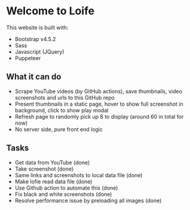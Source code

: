 # Welcome to Loife

This website is built with:

- Bootstrap v4.5.2
- Sass 
- Javascript (JQuery)
- Puppeteer

## What it can do

- Scrape YouTube videos (by GitHub actions), save thumbnails, video screenshots and urls to this GitHub repo
- Present thumbnails in a static page, hover to show full screenshot in background, click
to show play modal
- Refresh page to randomly pick up 8 to display (around 60 in total for now)
- No server side, pure front end logic

## Tasks
- Get data from YouTube (done)
- Take screenshot (done)
- Same links and screenshots to local data file (done)
- Make lofie read data file (done)
- Use Github action to automate this (done)
- Fix black and white screenshots (done)
- Resolve performance issue by preloading all images (done)
